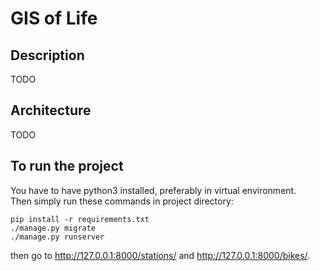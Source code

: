 # GIS of Life

## Description
TODO

## Architecture

TODO

## To run the project

You have to have python3 installed, preferably in virtual environment.  
Then simply run these commands in project directory:

```
pip install -r requirements.txt
./manage.py migrate
./manage.py runserver
```

then go to http://127.0.0.1:8000/stations/ and http://127.0.0.1:8000/bikes/.
